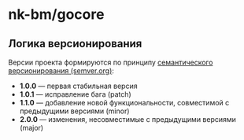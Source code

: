 # nk-bm/gocore

## Логика версионирования

Версии проекта формируются по принципу [семантического версионирования (semver.org)](https://semver.org/lang/ru/):

- **1.0.0** — первая стабильная версия
- **1.0.1** — исправление бага (patch)
- **1.1.0** — добавление новой функциональности, совместимой с предыдущими версиями (minor)
- **2.0.0** — изменения, несовместимые с предыдущими версиями (major)